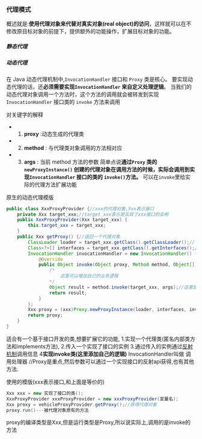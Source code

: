 ### 代理模式
概述就是:**使用代理对象来代替对真实对象(real object)的访问**，这样就可以在不修改原目标对象的前提下，提供额外的功能操作，扩展目标对象的功能。
##### 静态代理
##### 动态代理
在 Java 动态代理机制中,`InvocationHandler` 接口和 `Proxy` 类是核心。
要实现动态代理的话，还**必须需要实现`InvocationHandler` 来自定义处理逻辑**。 当我们的动态代理对象调用一个方法时，这个方法的调用就会被转发到实现`InvocationHandler` 接口类的 `invoke` 方法来调用

对关键字的解释
* 1. **proxy** :动态生成的代理类
* 2. **method** : 与代理类对象调用的方法相对应
* 3. **args** : 当前 method 方法的参数
简单点说**通过`Proxy` 类的 `newProxyInstance()` 创建的代理对象在调用方法的时候，实际会调用到实现`InvocationHandler` 接口的类的 `invoke()`方法。** 可以在`invoke`里给实际的代理方法扩展功能

原生的动态代理模版
```java
public class XxxProxyProvider {//xxx的代理对象,Xxx表示接口  
    private Xxx target_xxx;//target_xxx表示是实现了xxx接口的实例  
    public XxxProxyProvider(Xxx target_xxx) {  
        this.target_xxx = target_xxx;  
    }  
    public Xxx getProxy() {//返回一个代理对象  
        ClassLoader loader = target_xxx.getClass().getClassLoader();// 1.获取类加载对象  
        Class<?>[] interfaces = target_xxx.getClass().getInterfaces();// 2.获取接口类型数组  
        InvocationHandler invocationHandler = new InvocationHandler() {  
            @Override  
            public Object invoke(Object proxy, Method method, Object[] args) throws Throwable {  
                /*  
                    这里可以增加自己的业务逻辑  
                */  
                Object result = method.invoke(target_xxx, args);//这里是反射,通过方法对象,反射调用方法  
                return result;  
            }  
        };  
        Xxx proxy = (xxx)Proxy.newProxyInstance(loader, interfaces, invocationHandler);//这里XxxProxyProvider封装了new...的参数  
        return proxy;  
    }  
}
```
适合有一个基于接口开发的类,想要扩展它的功能, 1.实现一个代理类(匿名内部类方法和implements方法), 2.传入一个实现了接口的实例 3.通过传入的实例通过[反射机制](JavaSE)调用信息 4**实现invoke类(这里添加自己的逻辑)** InvocationHandler叫做 调用处理器
//Proxy是重点,然后参数可以通过一个实现接口的反射api获得,也有其他方法.

使用的模版(xxx表示接口,和上面是等价的)
```java
Xxx xxx = new 实现了接口的类();  
XxxProxyProvider xxxProxyProvider = new xxxProxyProvider(变量名);  
Xxx proxy = vehicleProxyProvider.getProxy();//获得代理对象  
proxy.run()---被代理对象原有的方法
```
proxy的编译类型是Xxx,但是运行类型是Proxy,所以说实际上,调用的是invoke的方法
